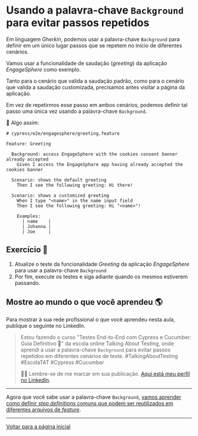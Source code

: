# Usando a palavra-chave `Background` para evitar passos repetidos

Em linguagem _Gherkin_, podemos usar a palavra-chave `Background` para definir em um único lugar passos que se repetem no início de diferentes cenários.

Vamos usar a funcionalidade de saudação (_greeting_) da aplicação _EngageSphere_ como exemplo.

Tanto para o cenário que valida a saudação padrão, como para o cenário que valida a saudação customizada, precisamos antes visitar a página da aplicação.

Em vez de repetirmos esse passo em ambos cenários, podemos definir tal passo uma única vez usando a palavra-chave `Background`.

🙊 Algo assim:

```feature
# cypress/e2e/engagesphere/greeting.feature

Feature: Greeting

  Background: access EngageSphere with the cookies consent banner already accepted
    Given I access the EngageSphare app having already accepted the cookies banner

  Scenario: shows the default greeting
    Then I see the following greeting: Hi there!

  Scenario: shows a customized greeting
    When I type "<name>" in the name input field
    Then I see the following greeting: Hi "<name>"!

    Examples:
      | name    |
      | Johanna |
      | Joe     |
```

## Exercício 🎯

1. Atualize o teste da funcionalidade _Greeting_ da aplicação _EngageSphere_ para usar a palavra-chave `Background`
2. Por fim, execute os testes e siga adiante quando os mesmos estiverem passando.

## Mostre ao mundo o que você aprendeu 🌎

Para mostrar à sua rede profissional o que você aprendeu nesta aula, publique o seguinte no LinkedIn.

> Estou fazendo o curso "Testes End-to-End com Cypress e Cucumber: Guia Definitivo 🥒" da escola online Talking About Testing, onde aprendi a usar a palavra-chave `Background` para evitar passos repetidos em diferentes cenários de teste. #TalkingAboutTesting #EscolaTAT #Cypress #Cucumber
>
> 👨‍🏫 Lembre-se de me marcar em sua publicação. [Aqui está meu perfil no LinkedIn](https://www.linkedin.com/in/walmyr-lima-e-silva-filho).

___

Agora que você sabe usar a palavra-chave `Background`, [vamos aprender como definir _step definitions_ comuns que podem ser reutilizados em diferentes arquivos de _feature_](./9.md).

___

[Voltar para a página inicial](../README.md)
